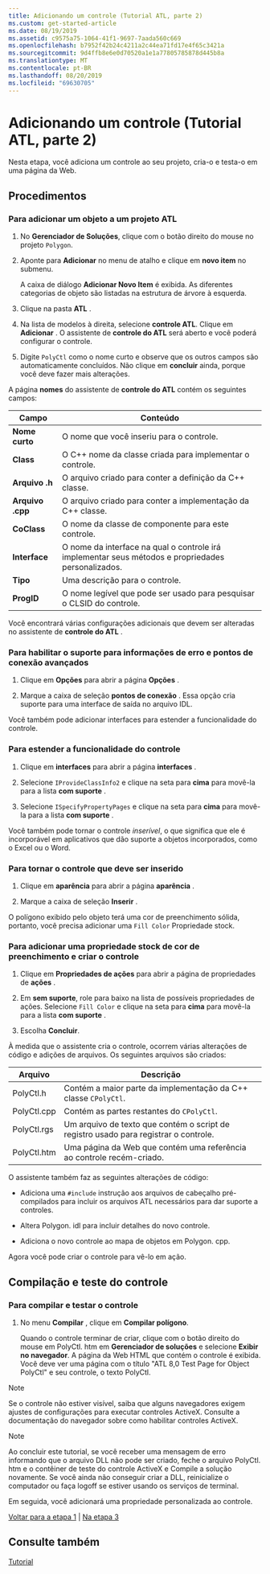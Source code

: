 ```yaml
---
title: Adicionando um controle (Tutorial ATL, parte 2)
ms.custom: get-started-article
ms.date: 08/19/2019
ms.assetid: c9575a75-1064-41f1-9697-7aada560c669
ms.openlocfilehash: b7952f42b24c4211a2c44ea71fd17e4f65c3421a
ms.sourcegitcommit: 9d4ffb8e6e0d70520a1e1a77805785878d445b8a
ms.translationtype: MT
ms.contentlocale: pt-BR
ms.lasthandoff: 08/20/2019
ms.locfileid: "69630705"
---
```

# <a name="adding-a-control-atl-tutorial-part-2"></a>Adicionando um controle (Tutorial ATL, parte 2)

Nesta etapa, você adiciona um controle ao seu projeto, cria-o e testa-o em uma página da Web.

## <a name="procedures"></a>Procedimentos

### <a name="to-add-an-object-to-an-atl-project"></a>Para adicionar um objeto a um projeto ATL

1. No **Gerenciador de Soluções**, clique com o botão direito do mouse no projeto `Polygon`.

1. Aponte para **Adicionar** no menu de atalho e clique em **novo item** no submenu.

    A caixa de diálogo **Adicionar Novo Item** é exibida. As diferentes categorias de objeto são listadas na estrutura de árvore à esquerda.

1. Clique na pasta **ATL** .

1. Na lista de modelos à direita, selecione **controle ATL**. Clique em **Adicionar** . O assistente de **controle do ATL** será aberto e você poderá configurar o controle.

1. Digite `PolyCtl` como o nome curto e observe que os outros campos são automaticamente concluídos. Não clique em **concluir** ainda, porque você deve fazer mais alterações.

A página **nomes** do assistente de **controle do ATL** contém os seguintes campos:

|Campo|Conteúdo|
|-----------|--------------|
|**Nome curto**|O nome que você inseriu para o controle.|
|**Class**|O C++ nome da classe criada para implementar o controle.|
|**Arquivo .h**|O arquivo criado para conter a definição da C++ classe.|
|**Arquivo .cpp**|O arquivo criado para conter a implementação da C++ classe.|
|**CoClass**|O nome da classe de componente para este controle.|
|**Interface**|O nome da interface na qual o controle irá implementar seus métodos e propriedades personalizados.|
|**Tipo**|Uma descrição para o controle.|
|**ProgID**|O nome legível que pode ser usado para pesquisar o CLSID do controle.|

Você encontrará várias configurações adicionais que devem ser alteradas no assistente de **controle do ATL** .

### <a name="to-enable-support-for-rich-error-information-and-connection-points"></a>Para habilitar o suporte para informações de erro e pontos de conexão avançados

1. Clique em **Opções** para abrir a página **Opções** .

1. Marque a caixa de seleção **pontos de conexão** . Essa opção cria suporte para uma interface de saída no arquivo IDL.

Você também pode adicionar interfaces para estender a funcionalidade do controle.

### <a name="to-extend-the-controls-functionality"></a>Para estender a funcionalidade do controle

1. Clique em **interfaces** para abrir a página **interfaces** .

1. Selecione `IProvideClassInfo2` e clique na seta para **cima** para movê-la para a lista **com suporte** .

1. Selecione `ISpecifyPropertyPages` e clique na seta para **cima** para movê-la para a lista **com suporte** .

Você também pode tornar o controle *inserível*, o que significa que ele é incorporável em aplicativos que dão suporte a objetos incorporados, como o Excel ou o Word.

### <a name="to-make-the-control-insertable"></a>Para tornar o controle que deve ser inserido

1. Clique em **aparência** para abrir a página **aparência** .

1. Marque a caixa de seleção **Inserir** .

O polígono exibido pelo objeto terá uma cor de preenchimento sólida, portanto, você precisa adicionar uma `Fill Color` Propriedade stock.

### <a name="to-add-a-fill-color-stock-property-and-create-the-control"></a>Para adicionar uma propriedade stock de cor de preenchimento e criar o controle

1. Clique em **Propriedades de ações** para abrir a página de propriedades de **ações** .

1. Em **sem suporte**, role para baixo na lista de possíveis propriedades de ações. Selecione `Fill Color` e clique na seta para **cima** para movê-la para a lista **com suporte** .

1. Escolha **Concluir**.

À medida que o assistente cria o controle, ocorrem várias alterações de código e adições de arquivos. Os seguintes arquivos são criados:

|Arquivo|Descrição|
|----------|-----------------|
|PolyCtl.h|Contém a maior parte da implementação da C++ classe `CPolyCtl`.|
|PolyCtl.cpp|Contém as partes restantes do `CPolyCtl`.|
|PolyCtl.rgs|Um arquivo de texto que contém o script de registro usado para registrar o controle.|
|PolyCtl.htm|Uma página da Web que contém uma referência ao controle recém-criado.|

O assistente também faz as seguintes alterações de código:

- Adiciona uma `#include` instrução aos arquivos de cabeçalho pré-compilados para incluir os arquivos ATL necessários para dar suporte a controles.

- Altera Polygon. idl para incluir detalhes do novo controle.

- Adiciona o novo controle ao mapa de objetos em Polygon. cpp.

Agora você pode criar o controle para vê-lo em ação.

## <a name="building-and-testing-the-control"></a>Compilação e teste do controle

### <a name="to-build-and-test-the-control"></a>Para compilar e testar o controle

1. No menu **Compilar** , clique em **Compilar polígono**.

    Quando o controle terminar de criar, clique com o botão direito do mouse em PolyCtl. htm em **Gerenciador de soluções** e selecione **Exibir no navegador**. A página da Web HTML que contém o controle é exibida. Você deve ver uma página com o título "ATL 8,0 Test Page for Object PolyCtl" e seu controle, o texto PolyCtl.

> [!NOTE]
> Se o controle não estiver visível, saiba que alguns navegadores exigem ajustes de configurações para executar controles ActiveX. Consulte a documentação do navegador sobre como habilitar controles ActiveX.

> [!NOTE]
> Ao concluir este tutorial, se você receber uma mensagem de erro informando que o arquivo DLL não pode ser criado, feche o arquivo PolyCtl. htm e o contêiner de teste do controle ActiveX e Compile a solução novamente. Se você ainda não conseguir criar a DLL, reinicialize o computador ou faça logoff se estiver usando os serviços de terminal.

Em seguida, você adicionará uma propriedade personalizada ao controle.

[Voltar para a etapa 1](../atl/creating-the-project-atl-tutorial-part-1.md) &#124; [Na etapa 3](../atl/adding-a-property-to-the-control-atl-tutorial-part-3.md)

## <a name="see-also"></a>Consulte também

[Tutorial](../atl/active-template-library-atl-tutorial.md)
